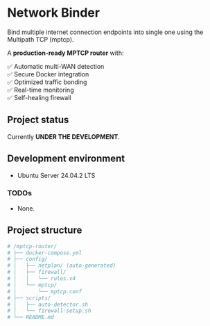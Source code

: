 # Network Binder

Bind multiple internet connection endpoints into single one using the Multipath TCP (mptcp).

A **production-ready MPTCP router** with:

✅ Automatic multi-WAN detection  
✅ Secure Docker integration  
✅ Optimized traffic bonding  
✅ Real-time monitoring  
✅ Self-healing firewall

## Project status

Currently **UNDER THE DEVELOPMENT**.

## Development environment

- Ubuntu Server 24.04.2 LTS

### TODOs

- None.

## Project structure

```bash
# /mptcp-router/
# ├── docker-compose.yml
# ├── config/
# │   ├── netplan/ (auto-generated)
# │   ├── firewall/
# │   │   └── rules.v4
# │   └── mptcp/
# │       └── mptcp.conf
# ├── scripts/
# │   ├── auto-detector.sh
# │   └── firewall-setup.sh
# └── README.md
```


